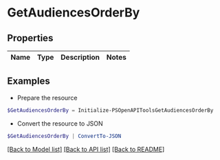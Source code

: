 # GetAudiencesOrderBy
## Properties

Name | Type | Description | Notes
------------ | ------------- | ------------- | -------------

## Examples

- Prepare the resource
```powershell
$GetAudiencesOrderBy = Initialize-PSOpenAPIToolsGetAudiencesOrderBy 
```

- Convert the resource to JSON
```powershell
$GetAudiencesOrderBy | ConvertTo-JSON
```

[[Back to Model list]](../README.md#documentation-for-models) [[Back to API list]](../README.md#documentation-for-api-endpoints) [[Back to README]](../README.md)

